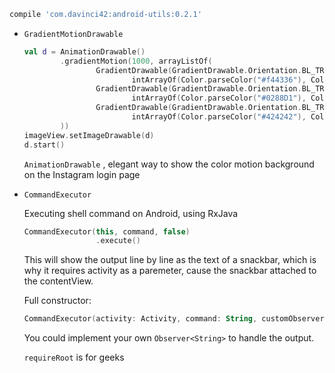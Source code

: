 ```groovy
compile 'com.davinci42:android-utils:0.2.1'
```


* `GradientMotionDrawable`

  ```kotlin
  val d = AnimationDrawable()
          .gradientMotion(1000, arrayListOf(
                  GradientDrawable(GradientDrawable.Orientation.BL_TR,
                          intArrayOf(Color.parseColor("#f44336"), Color.parseColor("#F4511E"))),
                  GradientDrawable(GradientDrawable.Orientation.BL_TR,
                          intArrayOf(Color.parseColor("#0288D1"), Color.parseColor("#C2185B"))),
                  GradientDrawable(GradientDrawable.Orientation.BL_TR,
                          intArrayOf(Color.parseColor("#424242"), Color.parseColor("#673AB7")))
          ))
  imageView.setImageDrawable(d)
  d.start()
  ```

  `AnimationDrawable` , elegant way to show the color motion background on the Instagram login page

* `CommandExecutor`

  Executing shell command on Android, using RxJava

  ```kotlin
  CommandExecutor(this, command, false)
                  .execute()
  ```

  This will show the output line by line as the text of a snackbar, which is why it requires activity as a paremeter, cause the snackbar attached to the contentView.

  Full constructor:

  ```kotlin
  CommandExecutor(activity: Activity, command: String, customObserver: Observer<String>? = null, requireRoot: Boolean = false)
  ```

  You could implement your own `Observer<String>` to handle the output.

  `requireRoot` is for geeks


